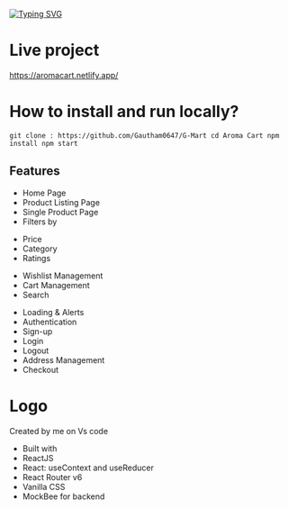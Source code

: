 [![Typing SVG](https://readme-typing-svg.demolab.com?font=Fira+Code&pause=1000&width=435&lines=AROMA+CART)](https://git.io/typing-svg)

# Live project

https://aromacart.netlify.app/

# How to install and run locally?

`git clone : https://github.com/Gautham0647/G-Mart
cd Aroma Cart
npm install
npm start`

## Features

- Home Page
- Product Listing Page
- Single Product Page
- Filters by

* Price
* Category
* Ratings

- Wishlist Management
- Cart Management
- Search

* Loading & Alerts
* Authentication
* Sign-up
* Login
* Logout
* Address Management
* Checkout

# Logo

Created by me on Vs code

- Built with
- ReactJS
- React: useContext and useReducer
- React Router v6
- Vanilla CSS
- MockBee for backend
